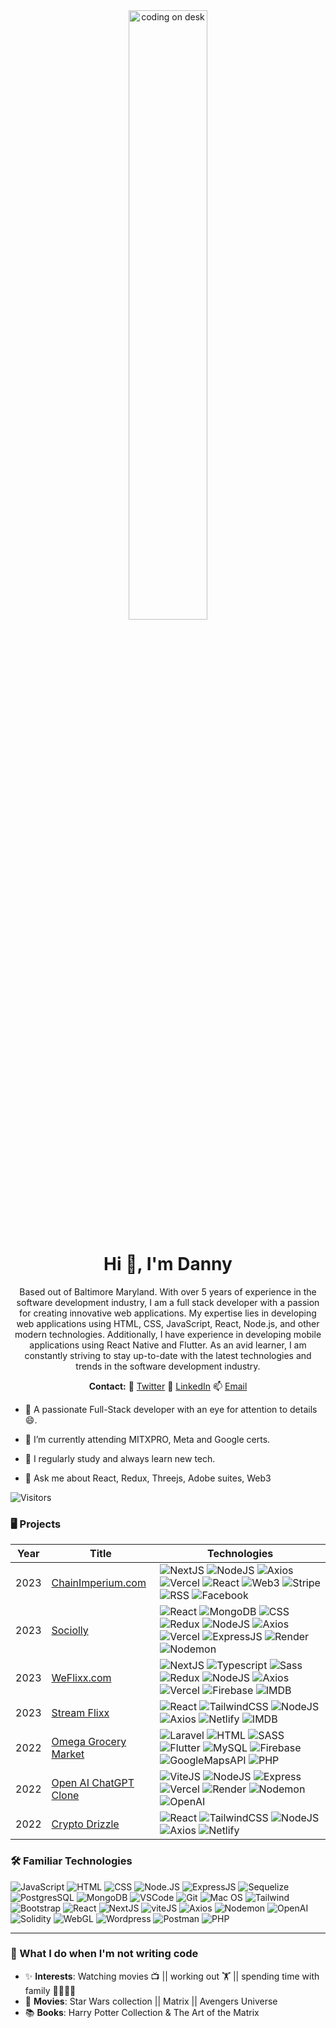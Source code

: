 <div align="center">
<img src="https://camo.githubusercontent.com/5ddf73ad3a205111cf8c686f687fc216c2946a75005718c8da5b837ad9de78c9/68747470733a2f2f7468756d62732e6766796361742e636f6d2f4576696c4e657874446576696c666973682d736d616c6c2e676966" alt="coding on desk" style="width:50%;height:50%;">


<h1 align="center">Hi 👋, I'm Danny</h1>
Based out of Baltimore Maryland. With over 5 years of experience in the software development industry, I am a full stack developer with a passion for creating innovative web applications. My expertise lies in developing web applications using HTML, CSS, JavaScript, React, Node.js, and other modern technologies. Additionally, I have experience in developing mobile applications using React Native and Flutter. As an avid learner, I am constantly striving to stay up-to-date with the latest technologies and trends in the software development industry.
</div>

<p></p>
 <p align="center"><b>Contact:</b> 🐤 <a href="https://twitter.com/DannyFullstack" target="_blank">Twitter</a>   🔗 <a href="https://www.linkedin.com/in/danny-nunez-a7886b209/" target="_blank">LinkedIn</a>  📫 <a href="dnunez22@gmail.com" target="_blank">Email</a></p>
  
<p></p>
  
- 📄 A passionate Full-Stack developer with an eye for attention to details😄. 


- 🔭 I’m currently attending MITXPRO, Meta and Google certs.

- 📝 I regularly study and always learn new tech.

- 💬 Ask me about React, Redux, Threejs, Adobe suites, Web3


![Visitors](https://api.visitorbadge.io/api/visitors?path=https%3A%2F%2Fgithub.com%2FDanny-Nunez&label=Visitors&labelColor=%231677f9&countColor=%23f47373)

### 🖥️  Projects
<!-- table -->
| Year | Title                                    | Technologies                           |
|------|------------------------------------------|----------------------------------------|
| 2023 | [ChainImperium.com](https://github.com/Danny-Nunez/chain-imperium) | ![NextJS](https://img.shields.io/badge/-NextJs-000000?logo=nextdotjs) ![NodeJS](https://img.shields.io/badge/-NodeJS-black?logo=nodedotjs) ![Axios](https://img.shields.io/badge/-Axios-black?logo=axios) ![Vercel](https://img.shields.io/badge/-Vercel-black?logo=vercel) ![React](https://img.shields.io/badge/-React-000000?logo=react) ![Web3](https://img.shields.io/badge/-Web3-black?logo=web3dotjs) ![Stripe](https://img.shields.io/badge/-Stripe-black?logo=stripe) ![RSS](https://img.shields.io/badge/-RSS-black?logo=rss) ![Facebook](https://img.shields.io/badge/-Facebook-black?logo=facebook)
| 2023 | [Sociolly](https://github.com/Danny-Nunez/Sociolly-Web-App) | ![React](https://img.shields.io/badge/-React-000000?logo=react) ![MongoDB](https://img.shields.io/badge/-MongoDB-black?style=round-square&logo=mongodb&logoColor=green) ![CSS](https://img.shields.io/badge/-CSS3-black?style=round-square&logo=css3) ![Redux](https://img.shields.io/badge/-Redux-black?logo=redux) ![NodeJS](https://img.shields.io/badge/-NodeJS-black?logo=nodedotjs) ![Axios](https://img.shields.io/badge/-Axios-black?logo=axios) ![Vercel](https://img.shields.io/badge/-Vercel-black?logo=vercel) ![ExpressJS](https://img.shields.io/badge/-Express-black?style=round-square&logo=express&logoColor=white) ![Render](https://img.shields.io/badge/-Render-black?logo=render) ![Nodemon](https://img.shields.io/badge/-Nodemon-black?logo=nodemon)
| 2023 | [WeFlixx.com](https://github.com/Danny-Nunez/Weflixxv2) | ![NextJS](https://img.shields.io/badge/-NextJs-000000?logo=nextdotjs) ![Typescript](https://img.shields.io/badge/-Typerscript-000000?logo=typescript) ![Sass](https://img.shields.io/badge/-Sass-black?logo=sass) ![Redux](https://img.shields.io/badge/-Redux-black?logo=redux) ![NodeJS](https://img.shields.io/badge/-NodeJS-black?logo=nodedotjs) ![Axios](https://img.shields.io/badge/-Axios-black?logo=axios) ![Vercel](https://img.shields.io/badge/-Vercel-black?logo=vercel) ![Firebase](https://img.shields.io/badge/-Firebase-black?logo=firebase) ![IMDB](https://img.shields.io/badge/-IMDB-black?logo=imdb)
| 2023 | [Stream Flixx](https://github.com/Danny-Nunez/StreamFlix) | ![React](https://img.shields.io/badge/-React-000000?logo=react) ![TailwindCSS](https://img.shields.io/badge/-TailwindCSS-black?logo=tailwindcss) ![NodeJS](https://img.shields.io/badge/-NodeJS-black?logo=nodedotjs) ![Axios](https://img.shields.io/badge/-Axios-black?logo=axios) ![Netlify](https://img.shields.io/badge/-Netlify-black?logo=netlify) ![IMDB](https://img.shields.io/badge/-IMDB-black?logo=imdb)
| 2022 | [Omega Grocery Market](https://github.com/Danny-Nunez/Omega-Grocery-Market) | ![Laravel](https://img.shields.io/badge/-Laravel-black?style=round-square&logo=laravel) ![HTML](https://img.shields.io/badge/-HTML5-black?style=round-square&logo=html5) ![SASS](https://img.shields.io/badge/-SASS-black?style=round-square&logo=sass) ![Flutter](https://img.shields.io/badge/-Flutter-black?style=round-square&logo=flutter) ![MySQL](https://img.shields.io/badge/-MySQL-black?style=round-square&logo=mysql&logoColor=white) ![Firebase](https://img.shields.io/badge/-Firebase-black?style=round-square&logo=firebase) ![GoogleMapsAPI](https://img.shields.io/badge/-GoogleMapsAPI-black?style=round-square&logo=googlemaps) ![PHP](https://img.shields.io/badge/-PHP-black?style=round-square&logo=php) |
| 2022 | [Open AI ChatGPT Clone](https://github.com/Danny-Nunez/OpenAI-Matrix) | ![ViteJS](https://img.shields.io/badge/-viteJS-black?style=round-square&logo=vite&logoColor=green) ![NodeJS](https://img.shields.io/badge/-NodeJS-black?logo=nodedotjs) ![Express](https://img.shields.io/badge/-Express-black?logo=express) ![Vercel](https://img.shields.io/badge/-Vercel-black?logo=vercel) ![Render](https://img.shields.io/badge/-Render-black?logo=render) ![Nodemon](https://img.shields.io/badge/-Nodemon-black?logo=nodemon) ![OpenAI](https://img.shields.io/badge/-OpenAI-black?logo=openai) |
| 2022 | [Crypto Drizzle](https://github.com/Danny-Nunez/React-Crypto-Stats-Api) | ![React](https://img.shields.io/badge/-React-000000?logo=react) ![TailwindCSS](https://img.shields.io/badge/-TailwindCSS-black?logo=tailwindcss) ![NodeJS](https://img.shields.io/badge/-NodeJS-black?logo=nodedotjs) ![Axios](https://img.shields.io/badge/-Axios-black?logo=axios) ![Netlify](https://img.shields.io/badge/-Netlify-black?logo=netlify) |


### 🛠️ Familiar Technologies
![JavaScript](https://img.shields.io/badge/-JavaScript-black?style=round-square&logo=javascript)
![HTML](https://img.shields.io/badge/-HTML5-black?style=round-square&logo=html5)
![CSS](https://img.shields.io/badge/-CSS3-black?style=round-square&logo=css3)
![Node.JS](https://img.shields.io/badge/-Node.js-black?style=round-square&logo=node.js&logoColor=green)
![ExpressJS](https://img.shields.io/badge/-Express-black?style=round-square&logo=express&logoColor=white)
![Sequelize](https://img.shields.io/badge/-SequelizeORM-black?style=round-square&logo=sequelize&logoColor=blue)
![PostgresSQL](https://img.shields.io/badge/-SQL-black?style=round-square&logo=postgresql&logoColor=blue)
![MongoDB](https://img.shields.io/badge/-MongoDB-black?style=round-square&logo=mongodb&logoColor=green)
![VSCode](https://img.shields.io/badge/-VSCode-black?style=round-square&logo=visualstudiocode&logoColor=blue)
![Git](https://img.shields.io/badge/-Git-black?style=round-square&logo=git)
![Mac OS](https://img.shields.io/badge/-Mac%20OS-black?style=round-square&logo=apple&logoColor=blue)
![Tailwind](https://img.shields.io/badge/-Tailwind-black?style=round-square&logo=tailwindcss&logoColor=blue)
![Bootstrap](https://img.shields.io/badge/-Bootstrap-black?style=round-square&logo=bootstrap)
![React](https://img.shields.io/badge/-React-000000?logo=react)
![NextJS](https://img.shields.io/badge/-NextJS-black?style=round-square&logo=next.js&logoColor=white)
![viteJS](https://img.shields.io/badge/-viteJS-black?style=round-square&logo=vite&logoColor=green)
![Axios](https://img.shields.io/badge/-Axios-black?logo=axios)
![Nodemon](https://img.shields.io/badge/-Nodemon-black?logo=nodemon)
![OpenAI](https://img.shields.io/badge/-OpenAI-black?logo=openai)
![Solidity](https://img.shields.io/badge/-Solidity-black?logo=solidity)
![WebGL](https://img.shields.io/badge/-WebGL-black?logo=webgl)
![Wordpress](https://img.shields.io/badge/-Wordpress-black?logo=wordpress)
![Postman](https://img.shields.io/badge/-Postman-black?logo=postman)
![PHP](https://img.shields.io/badge/-PHP-black?logo=php)

---

  ### 🧔 What I do when I'm not writing code
- ✨ **Interests**: Watching movies 📺 || working out 🏋️‍ || spending time with family 👨‍👨‍👧‍👧
- 🎥 **Movies**: Star Wars collection || Matrix || Avengers Universe
- 📚 **Books**: Harry Potter Collection & The Art of the Matrix
  

